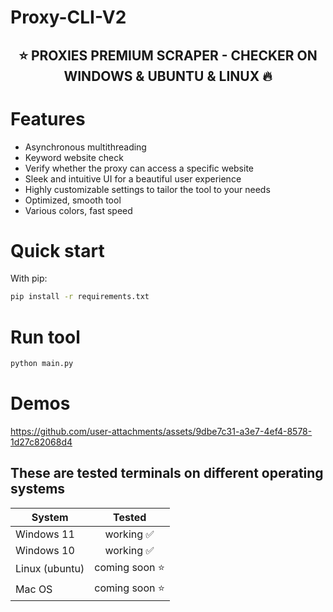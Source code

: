 # Proxy-CLI-V2


<h2 align="center">
  ⭐️ PROXIES PREMIUM SCRAPER - CHECKER ON WINDOWS &amp; UBUNTU &amp; LINUX 🔥
</h2>

# Features

- Asynchronous multithreading
- Keyword website check
- Verify whether the proxy can access a specific website
- Sleek and intuitive UI for a beautiful user experience
- Highly customizable settings to tailor the tool to your needs
- Optimized, smooth tool
- Various colors, fast speed

# Quick start

With pip:

```bash
pip install -r requirements.txt
```

# Run tool
```bash
python main.py
```

# Demos

https://github.com/user-attachments/assets/9dbe7c31-a3e7-4ef4-8578-1d27c82068d4

## These are tested terminals on different operating systems

| System | Tested |
|--|--|
| Windows 11| <div align="center">working ✅</div> |
| Windows 10 | <div align="center">working ✅</div> |
| Linux (ubuntu) | <div align="center">coming soon ⭐️</div> |
| Mac OS | <div align="center">coming soon ⭐️</div> |
